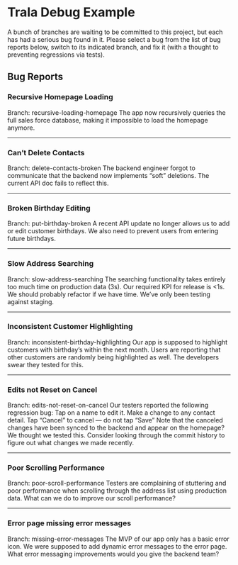 # Trala Debug Example

A bunch of branches are waiting to be committed to this project, but each has had a serious bug found in it. Please select a bug from the list of bug reports below, switch to its indicated branch, and fix it (with a thought to preventing regressions via tests).


## Bug Reports

### Recursive Homepage Loading
Branch: recursive-loading-homepage
The app now recursively queries the full sales force database, making it impossible to load the homepage anymore.

---

### Can’t Delete Contacts
Branch: delete-contacts-broken
The backend engineer forgot to communicate that the backend now implements “soft” deletions. The current API doc fails to reflect this.

---

### Broken Birthday Editing
Branch: put-birthday-broken
A recent API update no longer allows us to add or edit customer birthdays. We also need to prevent users from entering future birthdays.

---

### Slow Address Searching
Branch: slow-address-searching
The searching functionality takes entirely too much time on production data (3s). Our required KPI for release is <1s. We should probably refactor if we have time. We’ve only been testing against staging.

---

### Inconsistent Customer Highlighting
Branch: inconsistent-birthday-highlighting
Our app is supposed to highlight customers with birthday’s within the next month. Users are reporting that other customers are randomly being highlighted as well.
The developers swear they tested for this.

---

### Edits not Reset on Cancel
Branch: edits-not-reset-on-cancel
Our testers reported the following regression bug:
Tap on a name to edit it.
Make a change to any contact detail.
Tap “Cancel” to cancel — do not tap “Save”
Note that the canceled changes have been synced to the backend and appear on the homepage?
We thought we tested this. Consider looking through the commit history to figure out what changes we made recently. 

---

### Poor Scrolling Performance
Branch: poor-scroll-performance
Testers are complaining of stuttering and poor performance when scrolling through the address list using production data. What can we do to improve our scroll performance?

---

### Error page missing error messages
Branch: missing-error-messages
The MVP of our app only has a basic error icon. We were supposed to add dynamic error messages to the error page. 
What error messaging improvements would you give the backend team?



